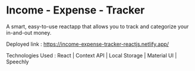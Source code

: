 # Income - Expense - Tracker

A smart, easy-to-use reactapp that allows you to track and categorize your in-and-out money.

Deployed link : https://income-expense-tracker-reactjs.netlify.app/

Technologies Used : React | Context API | Local Storage | Material UI | Speechly
